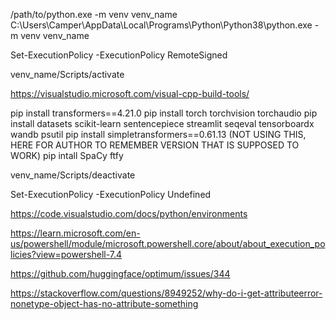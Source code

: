 /path/to/python.exe -m venv venv_name
C:\Users\Camper\AppData\Local\Programs\Python\Python38\python.exe -m venv venv_name

Set-ExecutionPolicy -ExecutionPolicy RemoteSigned

venv_name/Scripts/activate

https://visualstudio.microsoft.com/visual-cpp-build-tools/

pip install transformers==4.21.0
pip install torch torchvision torchaudio
pip install datasets scikit-learn sentencepiece streamlit seqeval tensorboardx wandb psutil
pip install simpletransformers==0.61.13 
(NOT USING THIS, HERE FOR AUTHOR TO REMEMBER VERSION THAT IS SUPPOSED TO WORK)
pip intall SpaCy ftfy

venv_name/Scripts/deactivate

Set-ExecutionPolicy -ExecutionPolicy Undefined






https://code.visualstudio.com/docs/python/environments

https://learn.microsoft.com/en-us/powershell/module/microsoft.powershell.core/about/about_execution_policies?view=powershell-7.4

https://github.com/huggingface/optimum/issues/344

https://stackoverflow.com/questions/8949252/why-do-i-get-attributeerror-nonetype-object-has-no-attribute-something